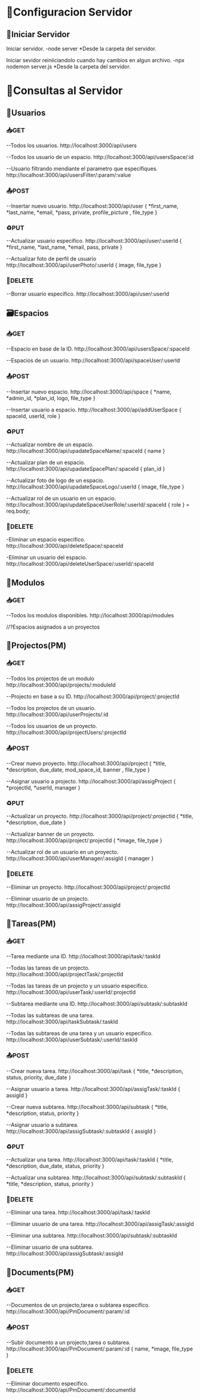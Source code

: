 # 🔧Configuracion Servidor

## 🚀Iniciar Servidor

Iniciar servidor.
-node server
*Desde la carpeta del servidor.

Iniciar sevidor reiniiciandolo cuando hay cambios en algun archivo.
-npx nodemon server.js
*Desde la carpeta del servidor.

# 🔎Consultas al Servidor

## 👤Usuarios

### 📥GET

--Todos los usuarios.
http://localhost:3000/api/users

--Todos los usuario de un espacio.
http://localhost:3000/api/usersSpace/:id

--Usuario filtrando mendiante el parametro que especifiques.
http://localhost:3000/api/usersFilter/:param/:value

### 📤POST

--Insertar nuevo usuario.
http://localhost:3000/api/user
{ *first_name, *last_name, *email, *pass, private, profile_picture , file_type }

### ♻️PUT

--Actualizar usuario especifico.
http://localhost:3000/api/user/:userId
{ *first_name, *last_name, *email, pass, private }

--Actualizar foto de perfil de usuario
http://localhost:3000/api/userPhoto/:userId
{ image, file_type }

### 🧨DELETE

--Borrar usuario especifico.
http://localhost:3000/api/user/:userId


## 🗃️Espacios

### 📥GET

--Espacio en base de la ID.
http://localhost:3000/api/usersSpace/:spaceId

--Espacios de un usuario.
http://localhost:3000/api/spaceUser/:userId

### 📤POST

--Insertar nuevo espacio.
http://localhost:3000/api/space
{ *name, *admin_id, *plan_id, logo, file_type }

--Insertar usuario a espacio.
http://localhost:3000/api/addUserSpace
{ spaceId, userId, role }

### ♻️PUT

--Actualizar nombre de un espacio.
http://localhost:3000/api/upadateSpaceName/:spaceId
{ name }

--Actualizar plan de un espacio.
http://localhost:3000/api/upadateSpacePlan/:spaceId
{ plan_id }

--Actualizar foto de logo de un espacio.
http://localhost:3000/api/upadateSpaceLogo/:userId
{ image, file_type }

--Actualizar rol de un usuario en un espacio.
http://localhost:3000/api/updateSpaceUserRole/:userId/:spaceId
{ role } = req.body;

### 🧨DELETE

-Eliminar un espacio especifico.
http://localhost:3000/api/deleteSpace/:spaceId

-Eliminar un usuario del espacio.
http://localhost:3000/api/deleteUserSpace/:userId/:spaceId


## 💽Modulos

### 📥GET

--Todos los modulos disponibles.
http://localhost:3000/api/modules

//?Espacios asignados a un proyectos

## 📃Projectos(PM)

### 📥GET

--Todos los projectos de un modulo
http://localhost:3000/api/projects/:moduleId

--Projecto en base a su ID.
http://localhost:3000/api/project/:projectId

--Todos los projectos de un usuario.
http://localhost:3000/api/userProjects/:id

--Todos los usuarios de un proyecto.
http://localhost:3000/api/projectUsers/:projectId

### 📤POST

--Crear nuevo proyecto.
http://localhost:3000/api/project
{ *title, *description, due_date, mod_space_id, banner , file_type }

--Asignar usuario a projecto.
http://localhost:3000/api/assigProject
{ *projectId, *userId, manager }

### ♻️PUT

--Actualizar un proyecto.
http://localhost:3000/api/project/:projectId
{ *title, *description, due_date }

--Actualizar banner de un proyecto.
http://localhost:3000/api/project/:projectId
{ *image, file_type }

--Actualizar rol de un usuario en un proyecto.
http://localhost:3000/api/userManager/:assigId
{ manager }

### 🧨DELETE

--Eliminar un proyecto.
http://localhost:3000/api/project/:projectId

--Eliminar usuario de un projecto.
http://localhost:3000/api/assigProject/:assigId


## 📑Tareas(PM)

### 📥GET

--Tarea mediante una ID.
http://localhost:3000/api/task/:taskId

--Todas las tareas de un projecto.
http://localhost:3000/api/projectTask/:projectId

--Todas las tareas de un projecto y un usuario especifico.
http://localhost:3000/api/userTask/:userId/:projectId

--Subtarea mediante una ID.
http://localhost:3000/api/subtask/:subtaskId

--Todas las subtareas de una tarea.
http://localhost:3000/api/taskSubtask/:taskId

--Todas las subtareas de una tarea y un usuario especifico.
http://localhost:3000/api/userSubtask/:userId/:taskId

### 📤POST

--Crear nueva tarea.
http://localhost:3000/api/task
{ *title, *description, status, priority, due_date }

--Asignar usuario a tarea.
http://localhost:3000/api/assigTask/:taskId
{ assigId }

--Crear nueva subtarea.
http://localhost:3000/api/subtask
{ *title, *description, status, priority }

--Asignar usuario a subtarea.
http://localhost:3000/api/assigSubtask/:subtaskId
{ assigId }

### ♻️PUT

--Actualizar una tarea.
http://localhost:3000/api/task/:taskId
{ *title, *description, due_date, status, priority }

--Actualizar una subtarea.
http://localhost:3000/api/subtask/:subtaskId
{ *title, *description, status, priority }


### 🧨DELETE

--Eliminar una tarea.
http://localhost:3000/api/task/:taskId

--Eliminar usuario de una tarea.
http://localhost:3000/api/assigTask/:assigId

--Eliminar una subtarea.
http://localhost:3000/api/subtask/:subtaskId

--Eliminar usuario de una subtarea.
http://localhost:3000/api/assigSubtask/:assigId


## 📑Documents(PM)

### 📥GET

--Documentos de un projecto,tarea o subtarea especifico.
http://localhost:3000/api/PmDocument/:param/:id

### 📤POST

--Subir documento a un projecto,tarea o subtarea.
http://localhost:3000/api/PmDocument/:param/:id
{ name, *image, file_type }

### 🧨DELETE
--Eliminar documento especifico.
http://localhost:3000/api/PmDocument/:documentId

